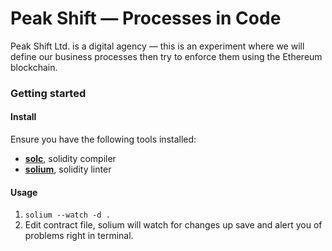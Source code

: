 # Peak Shift — Processes in Code

Peak Shift Ltd. is a digital agency — this is an experiment where we will define our business processes then try to enforce them using the Ethereum blockchain.

### Getting started

#### Install

Ensure you have the following tools installed:

- **[solc]()**, solidity compiler
- **[solium]()**, solidity linter

#### Usage

1. `solium --watch -d .`
2. Edit contract file, solium will watch for changes up save and alert you of problems right in terminal.

